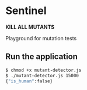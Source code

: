 # Sentinel
**KILL ALL MUTANTS**

Playground for mutation tests

## Run the application

```sh
$ chmod +x mutant-detector.js
$ ./mutant-detector.js 15000
{"is_human":false}
```
